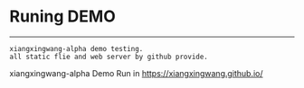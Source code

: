 # Runing DEMO
*****
```
xiangxingwang-alpha demo testing.
all static flie and web server by github provide.
```
xiangxingwang-alpha Demo Run in https://xiangxingwang.github.io/
